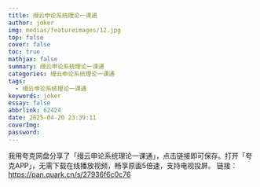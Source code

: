 ```yaml
---
title: 缦云申论系统理论一课通
author: joker
img: medias/featureimages/12.jpg
top: false
cover: false
toc: true
mathjax: false
summary: 缦云申论系统理论一课通
categories: 缦云申论系统理论一课通
tags:
  - 缦云申论系统理论一课通
keywords: joker
essay: false
abbrlink: 62424
date: 2025-04-20 23:39:11
coverImg:
password:
---
```


我用夸克网盘分享了「缦云申论系统理论一课通」，点击链接即可保存。打开「夸克APP」，无需下载在线播放视频，畅享原画5倍速，支持电视投屏。
链接：https://pan.quark.cn/s/27936f6c0c76
